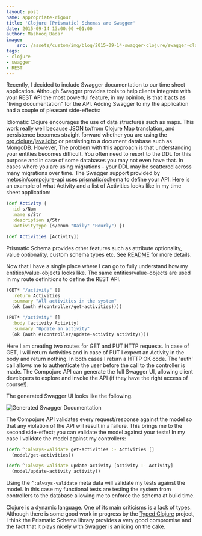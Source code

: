 ```yaml
---
layout: post
name: appropriate-rigour 
title: 'Clojure (Prismatic) Schemas are Swagger'
date: 2015-09-14 13:00:00 +01:00
author: Mashooq Badar
image:
    src: /assets/custom/img/blog/2015-09-14-swagger-clojure/swagger-clojure.jpg
tags:
- clojure
- swagger
- REST
---
```


Recently, I decided to include Swagger documentation to our time sheet application. Although Swagger provides tools to help clients integrate with your REST API the most powerful feature, in my opinion, is that it acts as "living documentation" for the API. Adding Swagger to my the application had a couple of pleasant side-effects:

Idiomatic Clojure encourages the use of data structures such as maps. This work really well because JSON to/from Clojure Map translation, and persistence becomes straight forward whether you are using the [org.clojure/java.jdbc](https://github.com/clojure/java.jdbc) or persisting to a document database such as MongoDB. However, The problem with this approach is that understanding your entities becomes difficult. You often need to resort to the DDL for this purpose and in case of some databases you may not even have that. In cases where you are using migrations - your DDL may be scattered across many migrations over time. The Swagger support provided by [metosin/compojure-api](https://github.com/metosin/compojure-api) uses [prismatic/schema](https://github.com/Prismatic/schema) to define your API. Here is an example of what Activity and a list of Activities looks like in my time sheet application:

```clojure 
(def Activity {
  :id s/Num
  :name s/Str
  :description s/Str
  :activitytype (s/enum "Daily" "Hourly") })

(def Activities [Activity])
```
Prismatic Schema provides other features such as attribute optionality, value optionality, custom schema types etc. See [README](https://github.com/Prismatic/schema) for more details. 

Now that I have a single place where I can go to fully understand how my entities/value-objects looks like. The same entities/value-objects are used in my route definitions to define the REST API.

```clojure
(GET* "/activity" []
  :return Activities
  :summary "All activities in the system"
  (ok (auth #(controller/get-activities))))

(PUT* "/activity" []
  :body [activity Activity]
  :summary "Update an activity"
  (ok (auth #(controller/update-activity activity))))
``` 

Here I am creating two routes for GET and PUT HTTP requests. In case of GET, I will return Activities and in case of PUT I expect an Activity in the body and return nothing. In both cases I return a HTTP OK code. The 'auth' call allows me to authenticate the user before the call to the controller is made. The Compojure API can generate the full Swagger UI, allowing client developers to explore and invoke the API (if they have the right access of course!).  

The generated Swagger UI looks like the following. 

![Generated Swagger Documentation]({{site.baseurl}}/assets/custom/img/blog/2015-09-14-swagger-clojure/swagger-doc.png)

The Compojure API validates every request/response against the model so that any violation of the API will result in a failure. This brings me to the second side-effect; you can validate the model against your tests! In my case I validate the model against my controllers:

```clojure
(defn ^:always-validate get-activities :- Activities []
  (model/get-activities))

(defn ^:always-validate update-activity [activity :- Activity]
  (model/update-activity activity))
```

Using the ```^:always-validate``` meta data will validate my tests against the model. In this case my functional tests are testing the system from controllers to the database allowing me to enforce the schema at build time.

Clojure is a dynamic language. One of its main criticisms is a lack of types. Although there is some good work in progress by the [Typed Clojure](http://typedclojure.org/) project, I think the Prismatic Schema library provides a very good compromise and the fact that it plays nicely with Swagger is an icing on the cake.
